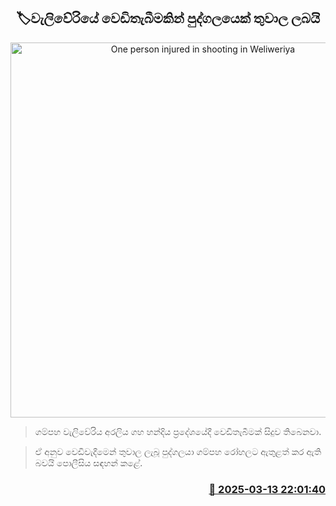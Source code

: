 <p align='center'><b><h2 align='center' title='One person injured in shooting in Weliweriya'>🏷වැලිවේරියේ වෙඩිතැබීමකින් පුද්ගලයෙක් තුවාල ලබයි</h2></b></p>
<p align='center'><img src='https://helakuru.sgp1.cdn.digitaloceanspaces.com/esana/images/lib/crime-death.jpg' width='600' alt='One person injured in shooting in Weliweriya'></p>

> ගම්පහ වැලිවේරිය අරලිය ගහ හන්දිය ප්‍රදේශයේදී වෙඩිතැබීමක් සිදුව තිබෙනවා.

> ඒ අනුව වෙඩිවැදීමෙන් තුවාල ලැබූ පුද්ගලයා ගම්පහ රෝහලට ඇතුළත් කර ඇති බවයි පොලීසිය සඳහන් කළේ.



<h3 align='right'><a href='https://www.helakuru.lk/esana/p/108309/'>📅 2025-03-13 22:01:40</a></h3>
